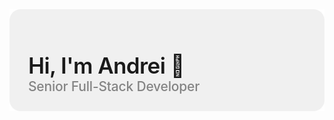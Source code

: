 <div style="position: relative;">
    <div style="position:absolute; bottom:0; padding: 30px;">
        <div style="font-size: 2.5em; font-weight: 600; letter-spacing: -.6px">Hi, I'm Andrei 👋</div>
        <div style="font-size: 1.5em; font-weight: 500; letter-spacing: -.2px; opacity: .5">Senior Full-Stack Developer</div>
    </div>
    <div>
     <img src="./assets/section1.svg"/>
    </div>
</div>